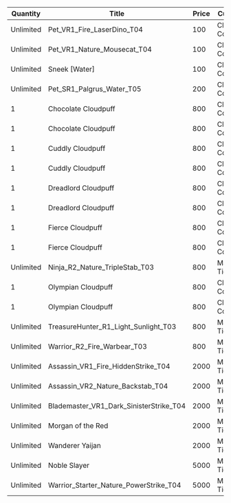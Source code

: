 | Quantity | Title | Price | Currency |  Requirement |
| -------- | ----- | ----- | -------- |  ----------- |
| Unlimited | Pet_VR1_Fire_LaserDino_T04 | 100 | Cloudpuff Cookies |  |
| Unlimited | Pet_VR1_Nature_Mousecat_T04 | 100 | Cloudpuff Cookies |  |
| Unlimited | Sneek [Water] | 100 | Cloudpuff Cookies |  |
| Unlimited | Pet_SR1_Palgrus_Water_T05 | 200 | Cloudpuff Cookies |  |
| 1 | Chocolate Cloudpuff | 800 | Cloudpuff Cookies |  |
| 1 | Chocolate Cloudpuff | 800 | Cloudpuff Cookies |  |
| 1 | Cuddly Cloudpuff | 800 | Cloudpuff Cookies |  |
| 1 | Cuddly Cloudpuff | 800 | Cloudpuff Cookies |  |
| 1 | Dreadlord Cloudpuff | 800 | Cloudpuff Cookies |  |
| 1 | Dreadlord Cloudpuff | 800 | Cloudpuff Cookies |  |
| 1 | Fierce Cloudpuff | 800 | Cloudpuff Cookies |  |
| 1 | Fierce Cloudpuff | 800 | Cloudpuff Cookies |  |
| Unlimited | Ninja_R2_Nature_TripleStab_T03 | 800 | Magic Tickets |  |
| 1 | Olympian Cloudpuff | 800 | Cloudpuff Cookies |  |
| 1 | Olympian Cloudpuff | 800 | Cloudpuff Cookies |  |
| Unlimited | TreasureHunter_R1_Light_Sunlight_T03 | 800 | Magic Tickets |  |
| Unlimited | Warrior_R2_Fire_Warbear_T03 | 800 | Magic Tickets |  |
| Unlimited | Assassin_VR1_Fire_HiddenStrike_T04 | 2000 | Magic Tickets |  |
| Unlimited | Assassin_VR2_Nature_Backstab_T04 | 2000 | Magic Tickets |  |
| Unlimited | Blademaster_VR1_Dark_SinisterStrike_T04 | 2000 | Magic Tickets |  |
| Unlimited | Morgan of the Red | 2000 | Magic Tickets |  |
| Unlimited | Wanderer Yaijan | 2000 | Magic Tickets |  |
| Unlimited | Noble Slayer | 5000 | Magic Tickets |  |
| Unlimited | Warrior_Starter_Nature_PowerStrike_T04 | 5000 | Magic Tickets |  |
